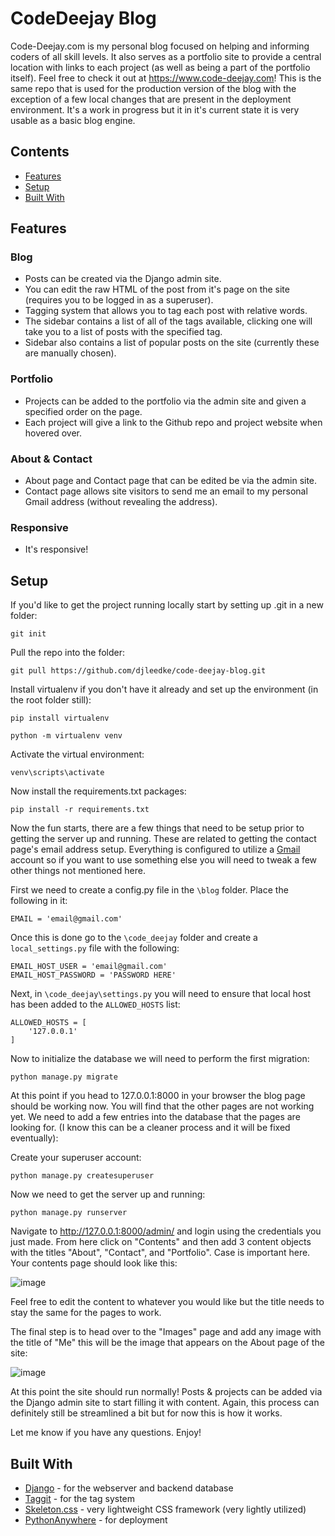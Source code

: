 # CodeDeejay Blog

Code-Deejay.com is my personal blog focused on helping and informing coders of all skill levels.  It also serves as a portfolio site to provide a central location with links 
to each project (as well as being a part of the portfolio itself). Feel free to check it out at https://www.code-deejay.com!  This is the same repo that is used for the production version of the blog with the exception of a 
few local changes that are present in the deployment environment.  It's a work in progress but it in it's current state it is very usable as a basic blog engine.

## Contents

- [Features](#features)
- [Setup](#setup)
- [Built With](#built-with)

## Features

### Blog
* Posts can be created via the Django admin site.
* You can edit the raw HTML of the post from it's page on the site (requires you to be logged in as a superuser).
* Tagging system that allows you to tag each post with relative words.
* The sidebar contains a list of all of the tags available, clicking one will take you to a list of posts with the specified tag.
* Sidebar also contains a list of popular posts on the site (currently these are manually chosen).
  
### Portfolio
* Projects can be added to the portfolio via the admin site and given a specified order on the page.
* Each project will give a link to the Github repo and project website when hovered over.

### About & Contact
* About page and Contact page that can be edited be via the admin site.
* Contact page allows site visitors to send me an email to my personal Gmail address (without revealing the address).

### Responsive
* It's responsive!
  
## Setup

If you'd like to get the project running locally start by setting up .git in a new folder:
```
git init
```

Pull the repo into the folder:
```
git pull https://github.com/djleedke/code-deejay-blog.git
```

Install virtualenv if you don't have it already and set up the environment (in the root folder still): 
```
pip install virtualenv
```
```
python -m virtualenv venv
```

Activate the virtual environment:
```
venv\scripts\activate
```

Now install the requirements.txt packages:
```
pip install -r requirements.txt
```

Now the fun starts, there are a few things that need to be setup prior to getting the server up and running.  These are related to getting the contact page's email address setup.  Everything is configured to utilize a [Gmail](https://mail.google.com/) account so if you want to use something else you will need to tweak a few other things not mentioned here.  

First we need to create a config.py file in the ```\blog``` folder.  Place the following in it:
```
EMAIL = 'email@gmail.com'
```

Once this is done go to the ```\code_deejay``` folder and create a ```local_settings.py``` file with the following:
```
EMAIL_HOST_USER = 'email@gmail.com'
EMAIL_HOST_PASSWORD = 'PASSWORD HERE'
```

Next, in ```\code_deejay\settings.py``` you will need to ensure that local host has been added to the ```ALLOWED_HOSTS``` list:
```
ALLOWED_HOSTS = [
    '127.0.0.1'
]
```

Now to initialize the database we will need to perform the first migration:
```
python manage.py migrate
```

At this point if you head to 127.0.0.1:8000 in your browser the blog page should be working now.  You will find that the other pages are not working yet.  We need to add a few entries into the database that the pages are looking for. (I know this can be a cleaner process and it will be fixed eventually):

Create your superuser account:
```
python manage.py createsuperuser
```

Now we need to get the server up and running:
```
python manage.py runserver
```

Navigate to http://127.0.0.1:8000/admin/ and login using the credentials you just made.  From here click on "Contents" and then add 3 content objects with the titles "About", "Contact", and "Portfolio".  Case is important here.  Your contents page should look like this:

![image](https://user-images.githubusercontent.com/33850990/89080438-7447e500-d34e-11ea-8339-d5d564e8d6b6.png)

Feel free to edit the content to whatever you would like but the title needs to stay the same for the pages to work.

The final step is to head over to the "Images" page and add any image with the title of "Me" this will be the image that appears on the About page of the site:

![image](https://user-images.githubusercontent.com/33850990/89080462-84f85b00-d34e-11ea-870a-29e141a8361b.png)

At this point the site should run normally!  Posts & projects can be added via the Django admin site to start filling it with content.  Again, this process can definitely still be streamlined a bit but for now this is how it works.

Let me know if you have any questions. Enjoy!

## Built With

- [Django](https://www.djangoproject.com/start/overview/) - for the webserver and backend database 
- [Taggit](https://django-taggit.readthedocs.io/en/latest/) - for the tag system
- [Skeleton.css](http://getskeleton.com/) - very lightweight CSS framework (very lightly utilized)
- [PythonAnywhere](https://www.pythonanywhere.com) - for deployment
